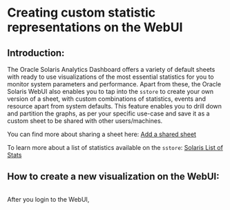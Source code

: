 # Creating custom statistic representations on the WebUI

## Introduction:

The Oracle Solaris Analytics Dashboard offers a variety of default sheets with ready to use visualizations of the most essential statistics for you to monitor system parameters and performance. Apart from these, the Oracle Solaris WebUI also enables you to tap into the `sstore` to create your own version of a sheet, with custom combinations of statistics, events and resource apart from system defaults. This feature enables you to drill down and partition the graphs, as per your specific use-case and save it as a custom sheet to be shared with other users/machines. 

You can find more about sharing a sheet here: [Add a shared sheet](/master/StatsStore_WebUI/Sharing_Sheets/add_shared_sheet.md)

To learn more about a list of statistics available on the `sstore`: [Solaris List of Stats](/master/StatsStore_WebUI/Command_Line_Interface/solaris_list_of_stats.md)

## How to create a new visualization on the WebUI:

![]()

After you login to the WebUI, 

